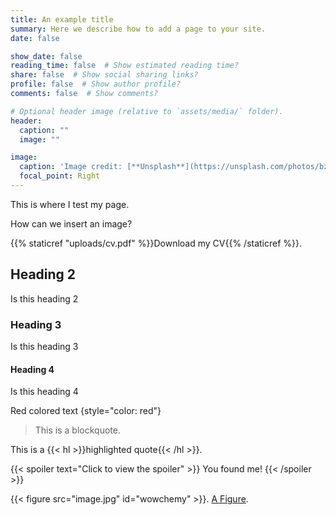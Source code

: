 ```yaml
---
title: An example title
summary: Here we describe how to add a page to your site.
date: false

show_date: false
reading_time: false  # Show estimated reading time?
share: false  # Show social sharing links?
profile: false  # Show author profile?
comments: false  # Show comments?

# Optional header image (relative to `assets/media/` folder).
header:
  caption: ""
  image: ""

image:
  caption: 'Image credit: [**Unsplash**](https://unsplash.com/photos/bzdhc5b3Bxs)'
  focal_point: Right
---
```


This is where I test my page.

How can we insert an image?

{{% staticref "uploads/cv.pdf" %}}Download my CV{{% /staticref %}}.

## Heading 2
Is this heading 2
### Heading 3
Is this heading 3
#### Heading 4
Is this heading 4

Red colored text
{style="color: red"}

> This is a blockquote.

This is a {{< hl >}}highlighted quote{{< /hl >}}.

{{< spoiler text="Click to view the spoiler" >}}
You found me!
{{< /spoiler >}}

{{< figure src="image.jpg" id="wowchemy" >}}.
[A Figure](#figure-wowchemy).

